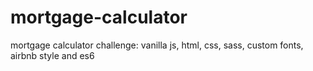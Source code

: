 # mortgage-calculator
mortgage calculator challenge: vanilla js, html, css, sass, custom fonts, airbnb style and es6
